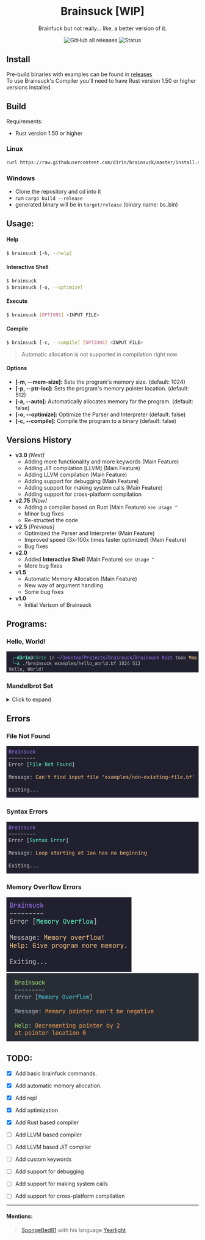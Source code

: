 
<h1 align=center>Brainsuck [WIP]</h1>

<p align=center>Brainfuck but not really... like, a better version of it.</p>

<div align=center>
	<img alt="GitHub all releases" src="https://img.shields.io/github/downloads/d3r1n/brainsuck/total?color=%235caef2&label=downloads&logo=github&style=for-the-badge">
	<img alt="Status" src="https://img.shields.io/badge/STATUS-WIP-brightgreen?style=for-the-badge">
</div>

<h2>Install</h2>

Pre-build binaries with examples can be found in [releases](https://github.com/d3r1n/brainsuck/releases/) \
To use Brainsuck's Compiler you'll need to have Rust version 1.50 or higher versions installed.

<h2>Build</h2>

Requirements:

- Rust version 1.50 or higher

<h3>Linux</h3>

```bash
curl https://raw.githubusercontent.com/d3r1n/brainsuck/master/install.sh | bash
```

<h3>Windows</h3>

- Clone the repository and cd into it
- run `cargo build --release`
- generated binary will be in `target/release` (binary name: bs_bin)

<h2>Usage:</h2>

<h4>Help</h4>

```bash
$ brainsuck [-h, --help]
```

<h4>Interactive Shell</h4>

```bash
$ brainsuck
$ brainsuck [-o, --optimize]
```

<h4>Execute</h4>

```bash
$ brainsuck [OPTIONS] <INPUT FILE>
```

<h4>Compile</h4>

```bash
$ brainsuck [-c, --compile] [OPTIONS] <INPUT FILE>
```
> Automatic allocation is not supported in compilation right now.

<h4>Options</h4>

- **[-m, --mem-size]:** Sets the program's memory size. 			(default: 1024)
- **[-p, --ptr-loc]:** Sets the program's memory pointer location. 	(default: 512)
- **[-a, --auto]:** Automatically allocates memory for the program. (default: false)
- **[-o, --optimize]:** Optimize the Parser and Interpreter 		(default: false)
- **[-c, --compile]:** Compile the program to a binary 				(default: false)

<h2>Versions History</h2>

- **v3.0** *[Next]*
	* Adding more functionality and more keywords (Main Feature)
	* Adding JiT compilation [LLVM] (Main Feature)
	* Adding LLVM compilation (Main Feature)
	* Adding support for debugging (Main Feature)
	* Adding support for making system calls (Main Feature)
	* Adding support for cross-platform compilation
- **v2.75** *[Now]*
	* Adding a compiler based on Rust (Main Feature) `see Usage ^`
	* Minor bug fixes
	* Re-structed the code
- **v2.5** *[Previous]*
	* Optimized the Parser and Interpreter (Main Feature)
	* Improved speed (3x-100x times faster optimized) (Main Feature)
	* Bug fixes
- **v2.0**
	* Added **Interactive Shell** (Main Feature) `see Usage ^`
	* More bug fixes
- **v1.5**
	* Automatic Memory Allocation (Main Feature)
	* New way of argument handling
	* Some bug fixes
- **v1.0**
	* Initial Verison of Brainsuck

<h2>Programs:</h3>

<h3>Hello, World!</h3>
<img src="./assets/hello_world.png" alt="">

<h3>Mandelbrot Set</h3>

<details>

<summary>Click to expand</summary>
<img src="./assets/mandel_brot.png">

</details>

<h2>Errors</h2>

<h3>File Not Found</h3>
<img src="./assets/file_not_found.png" alt="">

<h3>Syntax Errors</h3>
<img src="./assets/syntax_error.png" alt="">

<h3>Memory Overflow Errors</h3>
<img src="./assets/memory_overflow.png" alt="">
<img src="./assets/neg_ptr.png" alt="">

<h2>TODO:</h2>

- [X]   Add basic brainfuck commands.
- [X]   Add automatic memory allocation.
- [X]	Add repl
- [X]   Add optimization
- [X]   Add Rust based compiler
- [ ]   Add LLVM based compiler
- [ ]   Add LLVM based JiT compiler
- [ ]   Add custom keywords
- [ ]   Add support for debugging
- [ ]   Add support for making system calls
- [ ]   Add support for cross-platform compilation


---

<h4>Mentions:</h4>

> [SpongeBed81](https://github.com/SpongeBed81) with his language [Yearlight](https://github.com/SpongeBed81/yearlight)
